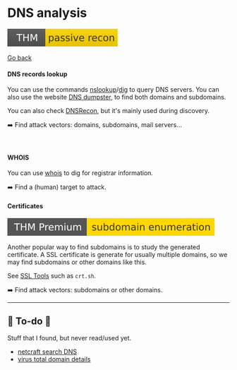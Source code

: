 # DNS analysis

[![passiverecon](../../../_badges/thm/passiverecon.svg)](https://tryhackme.com/room/passiverecon)

[Go back](../index.md)

<div class="row row-cols-lg-2"><div>

#### DNS records lookup

You can use the commands [nslookup](/operating-systems/networking/protocols/dns.md#nslookup-ipdomain-lookup)/[dig](/operating-systems/networking/protocols/dns.md#dig-ipdomain-lookup) to query DNS servers. You can also use the website [DNS dumpster](/operating-systems/networking/protocols/dns.md#dnsdumpster-domains-lookup), to find both domains and subdomains.

You can also check [DNSRecon](/cybersecurity/red-team/s2.discovery/tools/dnsrecon.md), but it's mainly used during discovery.

➡️ Find attack vectors: domains, subdomains, mail servers...

<br>

#### WHOIS

You can use [whois](/operating-systems/networking/protocols/dns.md#whois-domain-registrar-data) to dig for registrar information.

➡️ Find a (human) target to attack.
</div><div>

#### Certificates

[![subdomainenumeration](../../../_badges/thmp/subdomainenumeration.svg)](https://tryhackme.com/room/subdomainenumeration)

Another popular way to find subdomains is to study the generated certificate. A SSL certificate is generate for usually multiple domains, so we may find subdomains or other domains like this.

See [SSL Tools](/operating-systems/networking/protocols/ssl-tls.md#find-certificates-given-a-domain) such as `crt.sh`.

➡️ Find attack vectors: subdomains or other domains. 
</div></div>

<hr class="sep-both">

## 👻 To-do 👻

Stuff that I found, but never read/used yet.

<div class="row row-cols-lg-2"><div>

* [netcraft search DNS](https://searchdns.netcraft.com/)
* [virus total domain details](https://www.virustotal.com/gui/domain/example.com/details)
</div><div>
</div></div>